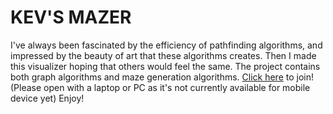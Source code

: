 # KEV'S MAZER


I've always been fascinated by the efficiency of pathfinding algorithms, and impressed by the beauty of art that these algorithms creates. Then I made this visualizer hoping that others would feel the same. The project contains both graph algorithms and maze generation algorithms. [Click here](https://kevingao25.github.io/Pathfinding-Visualizer/) to join! (Please open with a laptop or PC as it's not currently available for mobile device yet) Enjoy!
